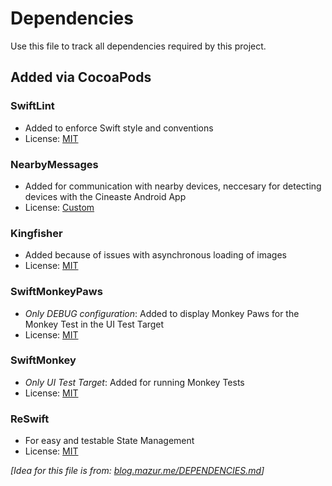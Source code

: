 # Dependencies

Use this file to track all dependencies required by this project.

## Added via CocoaPods

### SwiftLint
- Added to enforce Swift style and conventions
- License: [MIT](https://github.com/realm/SwiftLint/blob/master/LICENSE)

### NearbyMessages
- Added for communication with nearby devices, 
neccesary for detecting devices with the Cineaste Android App
- License: [Custom](https://cocoapods.org/pods/NearbyMessages)

### Kingfisher
- Added because of issues with asynchronous loading of images
- License: [MIT](https://github.com/onevcat/Kingfisher/blob/master/LICENSE)

### SwiftMonkeyPaws
- _Only DEBUG configuration_: Added to display Monkey Paws 
for the Monkey Test in the UI Test Target
- License: [MIT](https://github.com/zalando/SwiftMonkey/blob/master/LICENSE)

### SwiftMonkey
- _Only UI Test Target_: Added for running Monkey Tests
- License: [MIT](https://github.com/zalando/SwiftMonkey/blob/master/LICENSE)

### ReSwift
- For easy and testable State Management
- License: [MIT](https://github.com/ReSwift/ReSwift/blob/master/LICENSE.md)

_[Idea for this file is from: [blog.mazur.me/DEPENDENCIES.md](https://blog.mazur.me/DEPENDENCIES.md)]_
